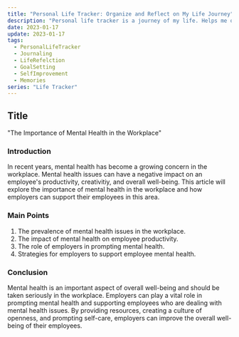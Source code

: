 ```yaml
---
title: "Personal Life Tracker: Organize and Reflect on My Life Journey"
description: "Personal life tracker is a journey of my life. Helps me organize and reflect on my life journey. With daily prompts and customize templates, I can easily record and store my thoughts, memories, and milestones. Use it to track my personal growth, set goals, and gain insights into my life."
date: 2023-01-17
update: 2023-01-17
tags:
  - PersonalLifeTracker
  - Journaling
  - LifeRefelction
  - GoalSetting
  - SelfImprovement
  - Memories
series: "Life Tracker"
---
```


## Title

"The Importance of Mental Health in the Workplace"

### Introduction

In recent years, mental health has become a growing concern in the workplace. Mental health issues can have a negative impact on an employee's productivity, creativitiy, and overall well-being. This article will explore the importance of mental health in the workplace and how employers can support their employees in this area.

### Main Points

1. The prevalence of mental health issues in the workplace.
2. The impact of mental health on employee productivity.
3. The role of employers in prompting mental health.
4. Strategies for employers to support employee mental health.

### Conclusion
Mental health is an important aspect of overall well-being and should be taken seriously in the workplace. Employers can play a vital role in prompting mental health and supporting employees who are dealing with mental health issues. By providing resources, creating a culture of openness, and prompting self-care, employers can improve the overall well-being of their employees.
